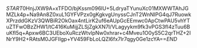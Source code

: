 $START$0HnjJXW9A+xTFDO/bjKssm096lU+5LdryaTYunuXc01MXWWTAhJGMZLk4p+Na9An8Z0xuL1GYFVPzx0gKgkvgUnyssCJnT2WnNIPG4qJ7RuowkXPrzddGKzV3QWBiR2OkOax4ntLirK2uf6eAUpGcEEmwc0ApCtwPAU5vhYTuZTFwOBzZHW1/tC416KuMijjZLSjZgkXN7I/VLagyykm9fk3vPGS3fI4zTuu6BuKfl5q+Apxw6BC3UEboXuRczWtvlpNw0xhrar+c4Mveu1O0yS5C2qrTHZ+2INrY9H2+RAtsM0JGFIlgp+YV459FbLoLQZl6fx7lr7qgy0Ge1zcYA==$END$